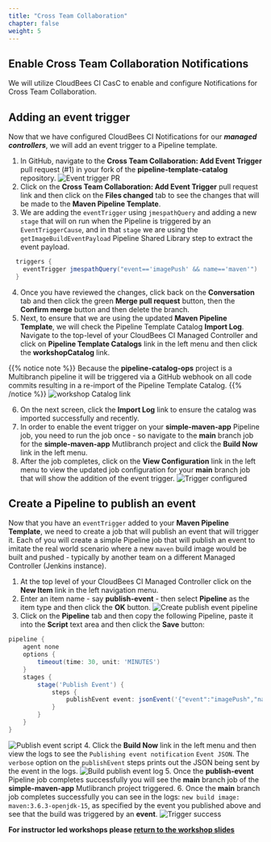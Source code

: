 ```yaml
---
title: "Cross Team Collaboration"
chapter: false
weight: 5
---
```


## Enable Cross Team Collaboration Notifications

We will utilize CloudBees CI CasC to enable and configure Notifications for Cross Team Collaboration.

## Adding an event trigger

Now that we have configured CloudBees CI Notifications for our ***managed controllers***, we will add an event trigger to a Pipeline template.

1. In GitHub, navigate to the **Cross Team Collaboration: Add Event Trigger** pull request (#1) in your fork of the **pipeline-template-catalog** repository. ![Event trigger PR](event-trigger-pr.png?width=50pc)
2. Click on the  **Cross Team Collaboration: Add Event Trigger** pull request link and then click on the **Files changed** tab to see the changes that will be made to the **Maven Pipeline Template**.
3. We are adding the `eventTrigger` using `jmespathQuery` and adding a new `stage` that will on run when the Pipeline is triggered by an `EventTriggerCause`, and in that `stage` we are using the `getImageBuildEventPayload` Pipeline Shared Library step to extract the event payload.
```groovy
  triggers {
    eventTrigger jmespathQuery("event=='imagePush' && name=='maven'")
  }
```
4. Once you have reviewed the changes, click back on the **Conversation** tab and then click the green **Merge pull request** button, then the **Confirm merge** button and then delete the branch.
5. Next, to ensure that we are using the updated **Maven Pipeline Template**, we will check the Pipeline Template Catalog **Import Log**. Navigate to the top-level of your CloudBees CI Managed Controller and click on **Pipeline Template Catalogs** link in the left menu and then click the **workshopCatalog** link. 

{{% notice note %}}
Because the **pipeline-catalog-ops** project is a Multibranch pipeline it will be triggered via a GitHub webhook on all code commits resulting in a re-import of the Pipeline Template Catalog.
{{% /notice %}}
![workshop Catalog link](workshop-catalog-link.png?width=50pc) 

6. On the next screen, click the **Import Log** link to ensure the catalog was imported successfully and recently. 
7. In order to enable the event trigger on your **simple-maven-app** Pipeline job, you need to run the job once - so navigate to the **main** branch job for the **simple-maven-app** Mutlibranch project and click the **Build Now** link in the left menu.
8. After the job completes, click on the **View Configuration** link in the left menu to view the updated job configuration for your **main** branch job that will show the addition of the event trigger. ![Trigger configured](trigger-configured.png?width=50pc)

## Create a Pipeline to publish an event

Now that you have an `eventTrigger` added to your **Maven Pipeline Template**, we need to create a job that will publish an event that will trigger it. Each of you will create a simple Pipeline job that will publish an event to imitate the real world scenario where a new `maven` build image would be built and pushed - typically by another team on a different Managed Controller (Jenkins instance).

1. At the top level of your CloudBees CI Managed Controller click on the **New Item** link in the left navigation menu.
2. Enter an item name - say **publish-event** - then select **Pipeline** as the item type and then click the **OK** button. ![Create publish event pipeline](create-publish-event-pipeline.png?width=50pc)
3. Click on the **Pipeline** tab and then copy the following Pipeline, paste it into the **Script** text area and then click the **Save** button:
```groovy
pipeline {
    agent none
    options {
        timeout(time: 30, unit: 'MINUTES')
    }
    stages {
        stage('Publish Event') {
            steps {
                publishEvent event: jsonEvent('{"event":"imagePush","name":"maven","tag":"3.6.3-openjdk-15"}'), verbose: true
            }
        }
    }
}
```
![Publish event script](publish-event-script.png?width=50pc)
4. Click the **Build Now** link in the left menu and then view the logs to see the `Publishing event notification` `Event JSON`.  The `verbose` option on the `publishEvent` steps prints out the JSON being sent by the event in the logs. ![Build publish event log](publish-event-log.png?width=50pc)
5. Once the **publish-event** Pipeline job completes successfully you will see the **main** branch job of the **simple-maven-app** Mutlibranch project triggered.
6. Once the **main** branch job completes successfully you can see in the logs: `new build image: maven:3.6.3-openjdk-15`, as specified by the event you published above and see that the build was triggered by an **event**. ![Trigger success](triggered-by-event.png?width=50pc)

**For instructor led workshops please <a href="https://cloudbees-days.github.io/cloudbees-field-workshops/cloudbees-ci/#collab-lab-overview">return to the workshop slides</a>**

